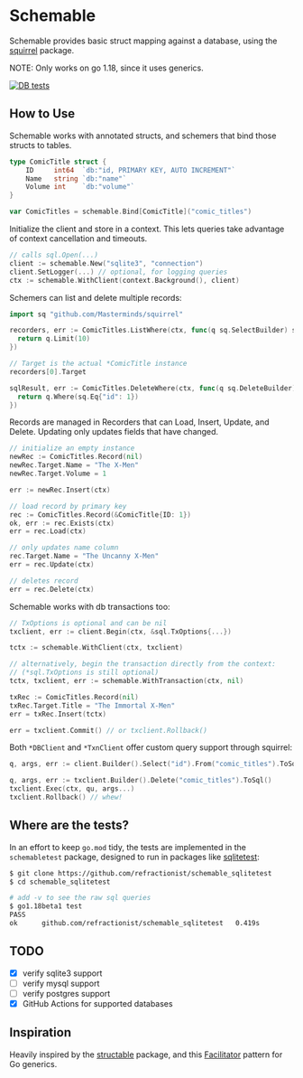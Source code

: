 # Schemable

Schemable provides basic struct mapping against a database, using the
[squirrel][sq] package.

[sq]: https://github.com/Masterminds/squirrel

NOTE: Only works on go 1.18, since it uses generics.

[![DB tests](https://github.com/refractionist/schemable/actions/workflows/db_tests.yml/badge.svg)](https://github.com/refractionist/schemable/actions/workflows/db_tests.yml)

## How to Use

Schemable works with annotated structs, and schemers that bind those structs
to tables.

```go
type ComicTitle struct {
	ID     int64  `db:"id, PRIMARY KEY, AUTO INCREMENT"`
	Name   string `db:"name"`
	Volume int    `db:"volume"`
}

var ComicTitles = schemable.Bind[ComicTitle]("comic_titles")
```

Initialize the client and store in a context. This lets queries take advantage
of context cancellation and timeouts.

```go
// calls sql.Open(...)
client := schemable.New("sqlite3", "connection")
client.SetLogger(...) // optional, for logging queries
ctx := schemable.WithClient(context.Background(), client)
```

Schemers can list and delete multiple records:

```go
import sq "github.com/Masterminds/squirrel"

recorders, err := ComicTitles.ListWhere(ctx, func(q sq.SelectBuilder) sq.SelectBuilder {
  return q.Limit(10)
})

// Target is the actual *ComicTitle instance
recorders[0].Target

sqlResult, err := ComicTitles.DeleteWhere(ctx, func(q sq.DeleteBuilder) sq.DeleteBuilder {
  return q.Where(sq.Eq{"id": 1})
})
```

Records are managed in Recorders that can Load, Insert, Update, and Delete.
Updating only updates fields that have changed.

```go
// initialize an empty instance
newRec := ComicTitles.Record(nil)
newRec.Target.Name = "The X-Men"
newRec.Target.Volume = 1

err := newRec.Insert(ctx)

// load record by primary key
rec := ComicTitles.Record(&ComicTitle{ID: 1})
ok, err := rec.Exists(ctx)
err = rec.Load(ctx)

// only updates name column
rec.Target.Name = "The Uncanny X-Men"
err = rec.Update(ctx)

// deletes record
err = rec.Delete(ctx)
```

Schemable works with db transactions too:

```go
// TxOptions is optional and can be nil
txclient, err := client.Begin(ctx, &sql.TxOptions{...})

tctx := schemable.WithClient(ctx, txclient)

// alternatively, begin the transaction directly from the context:
// (*sql.TxOptions is still optional)
tctx, txclient, err := schemable.WithTransaction(ctx, nil)

txRec := ComicTitles.Record(nil)
txRec.Target.Title = "The Immortal X-Men"
err = txRec.Insert(tctx)

err = txclient.Commit() // or txclient.Rollback()
```

Both `*DBClient` and `*TxnClient` offer custom query support through squirrel:

```go
q, args, err := client.Builder().Select("id").From("comic_titles").ToSql()

q, args, err := txclient.Builder().Delete("comic_titles").ToSql()
txclient.Exec(ctx, qu, args...)
txclient.Rollback() // whew!
```

## Where are the tests?

In an effort to keep `go.mod` tidy, the tests are implemented in the
`schemabletest` package, designed to run in packages like
[sqlitetest][test]:

```sh
$ git clone https://github.com/refractionist/schemable_sqlitetest
$ cd schemable_sqlitetest

# add -v to see the raw sql queries
$ go1.18beta1 test
PASS
ok  	github.com/refractionist/schemable_sqlitetest	0.419s
```

## TODO

- [x] verify sqlite3 support
- [ ] verify mysql support
- [ ] verify postgres support
- [x] GitHub Actions for supported databases

## Inspiration

Heavily inspired by the [structable][st] package, and this [Facilitator][f]
pattern for Go generics.

[st]: https://github.com/Masterminds/structable
[f]: https://rakyll.org/generics-facilititators
[test]: https://github.com/refractionist/schemable_sqlitetest
